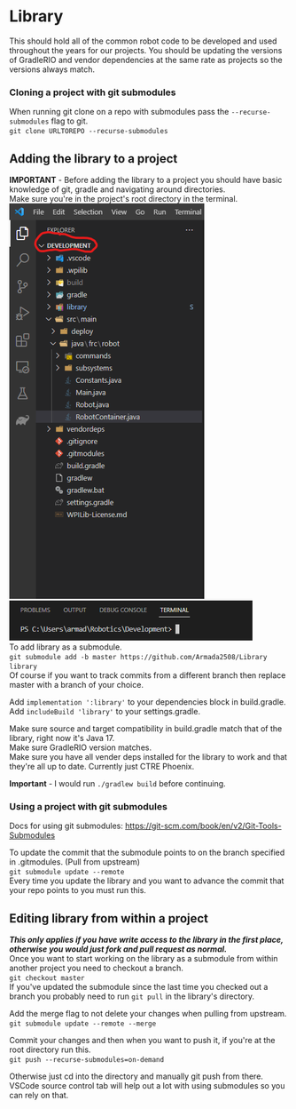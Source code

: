 # Library 

This should hold all of the common robot code to be developed and used throughout the years for our projects. You should be updating the versions of GradleRIO and vendor dependencies at the same rate as projects so the versions always match. 

### Cloning a project with git submodules
When running git clone on a repo with submodules pass the `--recurse-submodules` flag to git. <br>
`git clone URLTOREPO --recurse-submodules`
## Adding the library to a project
**IMPORTANT** - Before adding the library to a project you should have basic knowledge of git, gradle and navigating around directories. <br>
Make sure you're in the project's root directory in the terminal. <br>
![](imgs/topdirectory.png) <br>
![](imgs/terminal.png) <br>
To add library as a submodule. <br>
`git submodule add -b master https://github.com/Armada2508/Library library` <br>
Of course if you want to track commits from a different branch then replace master with a branch of your choice.

Add `implementation ':library'` to your dependencies block in build.gradle. <br>
Add `includeBuild 'library'` to your settings.gradle.

Make sure source and target compatibility in build.gradle match that of the library, right now it's Java 17. <br>
Make sure GradleRIO version matches. <br>
Make sure you have all vender deps installed for the library to work and that they're all up to date. Currently just CTRE Phoenix. <br>

**Important** - I would run `./gradlew build` before continuing. <br>

### Using a project with git submodules
Docs for using git submodules: https://git-scm.com/book/en/v2/Git-Tools-Submodules

To update the commit that the submodule points to on the branch specified in .gitmodules. (Pull from upstream)<br>
`git submodule update --remote` <br>
Every time you update the library and you want to advance the commit that your repo points to you must run this.
## Editing library from within a project
***This only applies if you have write access to the library in the first place, otherwise you would just fork and pull request as normal.*** <br>
Once you want to start working on the library as a submodule from within another project you need to checkout a branch. <br>
`git checkout master` <br>
If you've updated the submodule since the last time you checked out a branch you probably need to run `git pull` in the library's directory.

Add the merge flag to not delete your changes when pulling from upstream. <br>
`git submodule update --remote --merge`

Commit your changes and then when you want to push it, if you're at the root directory run this. <br>
`git push --recurse-submodules=on-demand`

Otherwise just cd into the directory and manually git push from there.
VSCode source control tab will help out a lot with using submodules so you can rely on that.
